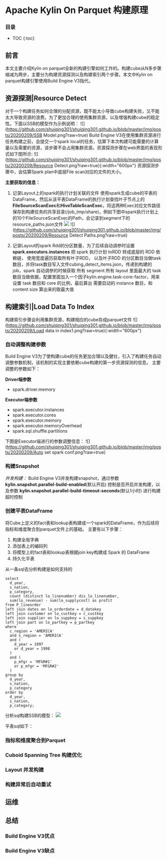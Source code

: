 # Apache Kylin On Parquet 构建原理
### 目录
- TOC
{:toc}
## 前言
本文主要介绍Kylin on parquet全新的构建引擎如何工作的。构建cube从N多步骤缩减为两步，主要分为构建资源探测以及构建索引两个步骤。本文中Kylin on parquet构建引擎使用Build Engine V3指代。

## 资源探测|Resource Detect
对于一个构建任务如何合理的分配资源，既不能太小导致cube构建失败，又不能太大导致资源的浪费。为了更加合理的使用集群资源，以及增强构建cube的稳定性。下面以SSB的模型作为示例说明：
![](https://github.com/shuiqing301/shuiqing301.github.io/blob/master/img/posts/20200209/SSB Model.png?raw=true)
Build Engine V3在使用集群资源进行任务构建之前，会提交一个spark local的任务，估算下本次构建可能需要的计算量以及需要的资源，该步骤不会占用集群资源。资源探测步骤在web界面的表现形式如下图所示:
![](https://github.com/shuiqing301/shuiqing301.github.io/blob/master/img/posts/20200209/Resource Detect.png?raw=true){:width="600px"}
资源探测步骤中，会估算Spark plan中底层File scan对应的文件的大小。

**主要获取的信息：**
1. 记录Layout上的spark的执行计划关联的文件
   使用spark生成cube的平表的DataFrame，然后从该平表DataFrame的执行计划查找叶子节点上的**FileSourceScanExec**和**HiveTableScanExec**，将这两种Exec对应文件路径保存到构建任务的共享目录(/job_tmp/share)，例如下图中spark执行计划上的10个FileSourceScanExec的Path，会记录到segment下的resource_paths.json文件
![](https://github.com/shuiqing301/shuiqing301.github.io/blob/master/img/posts/20200209/SSB_leafs.png?raw=true)
![](https://github.com/shuiqing301/shuiqing301.github.io/blob/master/img/posts/20200209/Resource Detect Paths.png?raw=true)

2. 记录Layout的spark Rdd的分区数量，为了后续自动调参时设置**spark.executors.instances**
   把 spark 执行计划 toRDD 转成底层的 RDD 依赖链， 使用宽度遍历获取所有叶子RDD， 以及叶子RDD 的分区数目当做task 数目，并将task数目写入文件cubing_detect_items.json，传递到构建的job，spark 自动调参的时候获取 所有 segment 所有 layout 里面最大的 task 数目当做依据，配置里面加入一个因子kylin.engine.task-core-factor，用来设置 task 数目和 core 的比例，最后算出 需要启动的 instance 数目，和 content size 算出来的取最大值

## 构建索引|Load Data To Index
构建索引步骤会利用集群资源，构建相应的cube存成parquet文件
![](https://github.com/shuiqing301/shuiqing301.github.io/blob/master/img/posts/20200209/Load data in index1.png?raw=true){:width="600px"}

### 自动调整构建参数
Build Engine V3为了使构建cube的任务更加合理以及健壮，引入了构建任务自动调整参数机制，该机制的实现主要依赖cube构建的第一步资源探测的信息。
主要调整的参数如下：

**Driver端参数**
* spark.driver.memory

**Executor端参数**
* spark.executor.instances
* spark.executor.cores
* spark.executor.memory
* spark.executor.memoryOverhead
* spark.sql.shuffle.partitions

下图是Executor端进行的参数调整信息：
![](https://github.com/shuiqing301/shuiqing301.github.io/blob/master/img/posts/20200209/Auto set spark conf.png?raw=true)

### 构建Snapshot
*并发构建：*
    Build Engine V3并发构建snapshot，通过参数 **kylin.snapshot.parallel-build-enabled**(默认开启) 控制是否开启并发构建，以及参数 **kylin.snapshot.parallel-build-timeout-seconds**(默认1小时) 进行构建超时控制

### 创建平表DataFrame
将Cube上定义的fact表和lookup表构建成一个spark的DataFrame，作为后续将指标和维度聚合到parquet文件上的基础。
主要有以下步骤：

1. 构建全局字典
2. 添加表上的编码列
3. 将模型上的fact表和lookup表根据join key构建成 Spark 的 DataFrame
4. 持久化平表

从一条sql去分析构建是如何支持的
```
select
  d_year,
  s_nation,
  p_category,
  count (distinct lo_linenumber) dis_lo_linenumber,
  sum(lo_revenue) - sum(lo_supplycost) as profit
from P_lineorder
left join dates on lo_orderdate = d_datekey
left join customer on lo_custkey = c_custkey
left join supplier on lo_suppkey = s_suppkey
left join part on lo_partkey = p_partkey
where
  c_region = 'AMERICA'
  and s_region = 'AMERICA'
  and (
    d_year = 1997
    or d_year = 1998
  )
  and (
    p_mfgr = 'MFGR#1'
    or p_mfgr = 'MFGR#2'
  )
group by
  d_year,
  s_nation,
  p_category
order by
  d_year,
  s_nation,
  p_category;
```

分析sql构建SSB的模型：
![](https://github.com/shuiqing301/shuiqing301.github.io/blob/master/img/posts/20200209/SSB_MODEL.png?raw=true)

平表sql如下：


### 指标和维度聚合到Parquet

### Cuboid Spanning Tree 构建优化

### Layout 并发构建

### 构建异常后自动重试

## 运维

## 总结
### Build Engine V3优点
### Build Engine V3缺点